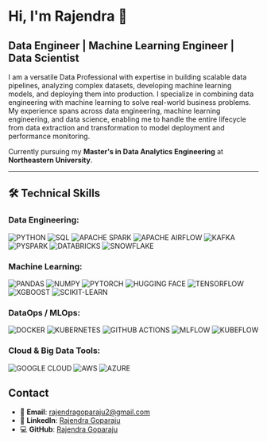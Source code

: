 # Hi, I'm Rajendra 👋
## Data Engineer | Machine Learning Engineer | Data Scientist

I am a versatile Data Professional with expertise in building scalable data pipelines, analyzing complex datasets, developing machine learning models, and deploying them into production. I specialize in combining data engineering with machine learning to solve real-world business problems. My experience spans across data engineering, machine learning engineering, and data science, enabling me to handle the entire lifecycle from data extraction and transformation to model deployment and performance monitoring. 

Currently pursuing my **Master's in Data Analytics Engineering** at **Northeastern University**.

---

## 🛠️ Technical Skills

### Data Engineering:
![PYTHON](https://img.shields.io/badge/PYTHON-3776AB?style=plastic&logo=python&logoColor=white)
![SQL](https://img.shields.io/badge/SQL-4479A1?style=plastic&logo=sql&logoColor=white)
![APACHE SPARK](https://img.shields.io/badge/APACHE_SPARK-E25A1C?style=plastic&logo=apache-spark&logoColor=white)
![APACHE AIRFLOW](https://img.shields.io/badge/APACHE_AIRFLOW-017CEE?style=plastic&logo=apache-airflow&logoColor=white)
![KAFKA](https://img.shields.io/badge/KAFKA-231F20?style=plastic&logo=apache-kafka&logoColor=white)
![PYSPARK](https://img.shields.io/badge/PYSPARK-E25A1C?style=plastic&logo=apache-spark&logoColor=white)
![DATABRICKS](https://img.shields.io/badge/DATABRICKS-FF5800?style=plastic&logo=databricks&logoColor=white)
![SNOWFLAKE](https://img.shields.io/badge/SNOWFLAKE-0045A4?style=plastic&logo=snowflake&logoColor=white)

### Machine Learning:
![PANDAS](https://img.shields.io/badge/PANDAS-150458?style=plastic&logo=pandas&logoColor=white)
![NUMPY](https://img.shields.io/badge/NUMPY-013243?style=plastic&logo=numpy&logoColor=white)
![PYTORCH](https://img.shields.io/badge/PYTORCH-EE4C2C?style=plastic&logo=pytorch&logoColor=white)
![HUGGING FACE](https://img.shields.io/badge/HUGGING_FACE-FF4F8C?style=plastic&logo=huggingface&logoColor=white)
![TENSORFLOW](https://img.shields.io/badge/TENSORFLOW-FF6F00?style=plastic&logo=tensorflow&logoColor=white)
![XGBOOST](https://img.shields.io/badge/XGBOOST-3b7fc4?style=plastic&logo=xgboost&logoColor=white)
![SCIKIT-LEARN](https://img.shields.io/badge/SCIKIT--LEARN-F7931E?style=plastic&logo=scikit-learn&logoColor=white)

### DataOps / MLOps:
![DOCKER](https://img.shields.io/badge/DOCKER-2496ED?style=plastic&logo=docker&logoColor=white)
![KUBERNETES](https://img.shields.io/badge/KUBERNETES-326CE5?style=plastic&logo=kubernetes&logoColor=white)
![GITHUB ACTIONS](https://img.shields.io/badge/GITHUB_ACTIONS-2088FF?style=plastic&logo=github-actions&logoColor=white)
![MLFLOW](https://img.shields.io/badge/MLFLOW-00B2A9?style=plastic&logo=mlflow&logoColor=white)
![KUBEFLOW](https://img.shields.io/badge/KUBEFLOW-4A6FEE?style=plastic&logo=kubeflow&logoColor=white)

### Cloud & Big Data Tools:
![GOOGLE CLOUD](https://img.shields.io/badge/GOOGLE_CLOUD-4285F4?style=plastic&logo=google-cloud&logoColor=white)
![AWS](https://img.shields.io/badge/AWS-232F3E?style=plastic&logo=amazon-aws&logoColor=white)
![AZURE](https://img.shields.io/badge/AZURE-0078D4?style=plastic&logo=microsoft-azure&logoColor=white)


## Contact

- 📧 **Email**: [rajendragoparaju2@gmail.com](mailto:rajendragoparaju2@gmail.com)
- 💼 **LinkedIn**: [Rajendra Goparaju](https://www.linkedin.com/in/rajendra-goparaju-941257176/)
- 💻 **GitHub**: [Rajendra Goparaju](https://github.com/GoparajuRajendra20)
